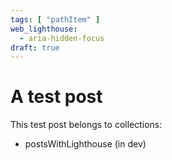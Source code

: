 ```yaml
---
tags: [ "pathItem" ]
web_lighthouse:
  - aria-hidden-focus
draft: true
---
```


# A test post

This test post belongs to collections:
+ postsWithLighthouse (in dev)
